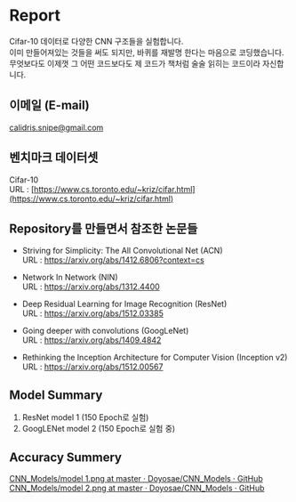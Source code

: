 # Report  
Cifar-10 데이터로 다양한 CNN 구조들을 실험합니다.  
이미 만들어져있는 것들을 써도 되지만, 바퀴를 재발명 한다는 마음으로 코딩했습니다.  
무엇보다도 이제껏 그 어떤 코드보다도 제 코드가 책처럼 술술 읽히는 코드이라 자신합니다.  

## 이메일 (E-mail)  
calidris.snipe@gmail.com  

## 벤치마크 데이터셋  
Cifar-10  
URL : [https://www.cs.toronto.edu/~kriz/cifar.html](https://www.cs.toronto.edu/~kriz/cifar.html) 

## Repository를 만들면서 참조한 논문들  
* Striving for Simplicity: The All Convolutional Net (ACN)  
  URL : https://arxiv.org/abs/1412.6806?context=cs  
  
* Network In Network (NIN)  
  URL : https://arxiv.org/abs/1312.4400  
  
* Deep Residual Learning for Image Recognition (ResNet)  
  URL : https://arxiv.org/abs/1512.03385  
  
* Going deeper with convolutions (GoogLeNet)  
  URL : https://arxiv.org/abs/1409.4842  

* Rethinking the Inception Architecture for Computer Vision (Inception v2)  
  URL : https://arxiv.org/abs/1512.00567  

## Model Summary 
1. ResNet model 1 (150 Epoch로 실험)  
2. GoogLENet model 2 (150 Epoch로 실험 중)  

## Accuracy Summery
[CNN_Models/model 1.png at master · Doyosae/CNN_Models · GitHub](https://github.com/Doyosae/CNN_Models/blob/master/Residual%20Network/Accuracy/model%201.png)  
[CNN_Models/model 2.png at master · Doyosae/CNN_Models · GitHub](https://github.com/Doyosae/CNN_Models/blob/master/GoogLe%20Network/Accuracy/model%202.png)  
